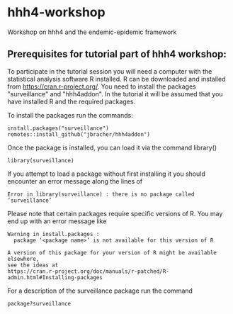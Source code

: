 # hhh4-workshop
Workshop on hhh4 and the endemic-epidemic framework

## Prerequisites for tutorial part of hhh4 workshop:

To participate in the tutorial session you will need a computer with the statistical analysis software R installed. R can be downloaded and installed from https://cran.r-project.org/. You need to install the packages "surveillance" and "hhh4addon". In the tutorial it will be assumed that you have installed R and the required packages.

To install the packages run the commands:

```
install.packages("surveillance")
remotes::install_github("jbracher/hhh4addon")
```

Once the package is installed, you can load it via the command library()

```
library(surveillance)
```

If you attempt to load a package without first installing it you should encounter an error message along the lines of

```
Error in library(surveillance) : there is no package called ‘surveillance’
```

Please note that certain packages require specific versions of R. You may end up with an error message like

```
Warning in install.packages :
  package ‘<package name>’ is not available for this version of R

A version of this package for your version of R might be available elsewhere,
see the ideas at
https://cran.r-project.org/doc/manuals/r-patched/R-admin.html#Installing-packages
```

For a description of the surveillance package run the command

```
package?surveillance
```
